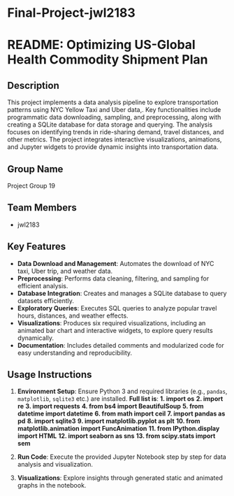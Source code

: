 # Final-Project-jwl2183

# README: Optimizing US-Global Health Commodity Shipment Plan

## Description
This project implements a data analysis pipeline to explore transportation patterns using NYC Yellow Taxi and Uber data,. Key functionalities include programmatic data downloading, sampling, and preprocessing, along with creating a SQLite database for data storage and querying. The analysis focuses on identifying trends in ride-sharing demand, travel distances, and other metrics. The project integrates interactive visualizations, animations, and Jupyter widgets to provide dynamic insights into transportation data.

## Group Name
Project Group 19

## Team Members
- jwl2183

## Key Features
- **Data Download and Management**: Automates the download of NYC taxi, Uber trip, and weather data.
- **Preprocessing**: Performs data cleaning, filtering, and sampling for efficient analysis.
- **Database Integration**: Creates and manages a SQLite database to query datasets efficiently.
- **Exploratory Queries**: Executes SQL queries to analyze popular travel hours, distances, and weather effects.
- **Visualizations**: Produces six required visualizations, including an animated bar chart and interactive widgets, to explore query results dynamically.
- **Documentation**: Includes detailed comments and modularized code for easy understanding and reproducibility.

## Usage Instructions
1. **Environment Setup**: Ensure Python 3 and required libraries (e.g., `pandas`, `matplotlib`, `sqlite3` etc.) are installed.
**Full list is**:
**1. import os**
**2. import re**
**3. import requests**
**4. from bs4 import BeautifulSoup**
**5. from datetime import datetime**
**6. from math import ceil**
**7. import pandas as pd**
**8. import sqlite3**
**9. import matplotlib.pyplot as plt**
**10. from matplotlib.animation import FuncAnimation**
**11. from IPython.display import HTML**
**12. import seaborn as sns**
**13. from scipy.stats import sem**



2. **Run Code**: Execute the provided Jupyter Notebook step by step for data analysis and visualization.
3. **Visualizations**: Explore insights through generated static and animated graphs in the notebook.

